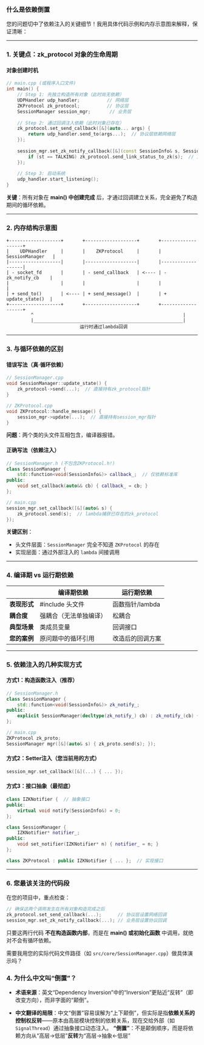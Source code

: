 ### 什么是依赖倒置

您的问题切中了依赖注入的关键细节！我用具体代码示例和内存示意图来解释，保证清晰：

---

### **1. 关键点：zk_protocol 对象的生命周期**
#### **对象创建时机**
```cpp
// main.cpp (或程序入口文件)
int main() {
    // Step 1: 先独立构造所有对象（此时尚无依赖）
    UDPHandler udp_handler;          // 网络层
    ZKProtocol zk_protocol;          // 协议层
    SessionManager session_mgr;       // 业务层
    
    // Step 2: 通过回调注入依赖（此时对象已存在）
    zk_protocol.set_send_callback([&](auto... args) {
        return udp_handler.send_to(args...);  // 协议层依赖网络层
    });
    
    session_mgr.set_zk_notify_callback([&](const SessionInfo& s, SessionState st) {
        if (st == TALKING) zk_protocol.send_link_status_to_zk(s);  // 业务层回调协议层
    });
    
    // Step 3: 启动系统
    udp_handler.start_listening();
}
```
**关键**：所有对象在 **main() 中创建完成** 后，才通过回调建立关系，完全避免了构造期间的循环依赖。

---

### **2. 内存结构示意图**
```
+-------------------+       +-------------------+       +-------------------+
|    UDPHandler     |       |    ZKProtocol     |       |  SessionManager   |
|-------------------|       |-------------------|       |-------------------|
| - socket_fd       |       | - send_callback   | <---- | - zk_notify_cb    |
|                   |       |                   |       |                   |
| + send_to()       | <---- | + send_message()  |       | + update_state()  |
+-------------------+       +-------------------+       +-------------------+
         ^                                                       |
         |_______________________________________________________|
                           运行时通过lambda回调
```

---

### **3. 与循环依赖的区别**
#### **错误写法（真·循环依赖）**
```cpp
// SessionManager.cpp
void SessionManager::update_state() {
    zk_protocol->send(...);  // 直接持有zk_protocol指针
}

// ZKProtocol.cpp 
void ZKProtocol::handle_message() {
    session_mgr->update(...);  // 直接持有session_mgr指针
}
```
**问题**：两个类的头文件互相包含，编译器报错。

#### **正确写法（依赖注入）**
```cpp
// SessionManager.h (不包含ZKProtocol.h!)
class SessionManager {
    std::function<void(SessionInfo&)> callback_;  // 仅依赖标准库
public:
    void set_callback(auto&& cb) { callback_ = cb; }
};

// main.cpp
session_mgr.set_callback([&](auto& s) { 
    zk_protocol.send(s);  // lambda捕获已存在的zk_protocol
});
```
**关键区别**：  
- 头文件层面：`SessionManager` 完全不知道 `ZKProtocol` 的存在  
- 实现层面：通过外部注入的 `lambda` 间接调用

---

### **4. 编译期 vs 运行期依赖**
|                  | 编译期依赖               | 运行期依赖               |
|------------------|-------------------------|-------------------------|
| **表现形式**     | #include 头文件          | 函数指针/lambda          |
| **耦合度**       | 强耦合（无法单独编译）    | 松耦合                   |
| **典型场景**     | 类成员变量               | 回调接口                 |
| **您的案例**     | 原问题中的循环引用        | 改造后的回调方案         |

---

### **5. 依赖注入的几种实现方式**
#### **方式1：构造函数注入（推荐）**
```cpp
// SessionManager.h
class SessionManager {
    std::function<void(SessionInfo&)> zk_notify_;
public:
    explicit SessionManager(decltype(zk_notify_) cb) : zk_notify_(cb) {}
};

// main.cpp
ZKProtocol zk_proto;
SessionManager mgr([&](auto& s) { zk_proto.send(s); });
```

#### **方式2：Setter注入（您当前用的方式）**
```cpp
session_mgr.set_callback([&](...) { ... });
```

#### **方式3：接口抽象（最彻底）**
```cpp
class IZKNotifier {  // 抽象接口
public:
    virtual void notify(SessionInfo&) = 0;
};

class SessionManager {
    IZKNotifier* notifier_;
public:
    void set_notifier(IZKNotifier* n) { notifier_ = n; }
};

class ZKProtocol : public IZKNotifier { ... };  // 实现接口
```

---

### **6. 您最该关注的代码段**
在您的项目中，重点检查：
```cpp
// 确保这两个调用发生在所有对象构造完成之后
zk_protocol.set_send_callback(...);      // 协议层设置网络回调
session_mgr.set_zk_notify_callback(...); // 业务层设置协议回调
```
只要这两行代码 **不在构造函数内部**，而是在 **main() 或初始化函数** 中调用，就绝对不会有循环依赖。

需要我用您的实际代码文件路径（如 `src/core/SessionManager.cpp`）做具体演示吗？



### 4. **为什么中文叫“倒置”？**

- **术语来源**：英文“Dependency Inversion”中的“Inversion”更贴近“反转”（即改变方向），而非字面的“颠倒”。
    
- **中文翻译的局限**：中文“倒置”容易误解为“上下颠倒”，但实际是指**依赖关系的控制权反转**——原本由高层模块控制的依赖关系，现在交给外部（如`SignalThread`）通过抽象接口动态注入。
**“倒置”**：不是颠倒顺序，而是将依赖方向从“高层→低层”**反转**为“高层→抽象←低层”